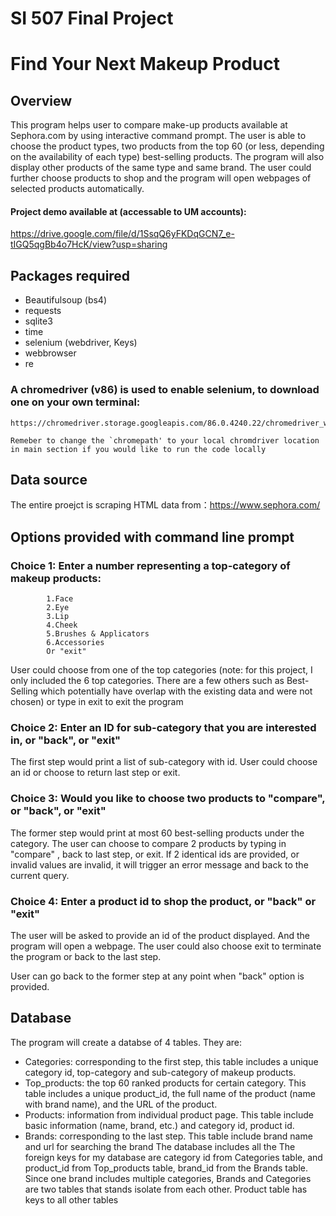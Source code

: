 # SI 507 Final Project

# Find Your Next Makeup Product

## Overview

This program helps user to compare make-up products available at Sephora.com by using interactive command prompt. The user is able to choose the product types, two products from the top 60 (or less, depending on the availability of each type) best-selling products. The program will also display other products of the same type and same brand. The user could further choose products to shop and the program will open webpages of selected products automatically.  

#### Project demo available at (accessable to UM accounts):
https://drive.google.com/file/d/1SsqQ6yFKDqGCN7_e-tIGQ5qgBb4o7HcK/view?usp=sharing

## Packages required
+ Beautifulsoup (bs4)
+ requests
+ sqlite3
+ time
+ selenium (webdriver, Keys)
+ webbrowser
+ re

### A chromedriver (v86) is used to enable selenium, to download one on your own terminal:
    https://chromedriver.storage.googleapis.com/86.0.4240.22/chromedriver_win32.zip
    
    Remeber to change the `chromepath' to your local chromdriver location in main section if you would like to run the code locally

## Data source
 
The entire proejct is scraping HTML data from：https://www.sephora.com/


## Options provided with command line prompt

### Choice 1: Enter a number representing a top-category of makeup products:
            1.Face
            2.Eye
            3.Lip
            4.Cheek
            5.Brushes & Applicators
            6.Accessories
            Or "exit"
User could choose from one of the top categories (note: for this project, I only included the 6 top categories. There are a few others such as Best-Selling which potentially have overlap with the existing data  and were not chosen) or type in exit to exit the program


### Choice 2: Enter an ID for sub-category that you are interested in, or "back", or "exit"
 
The first step would print a list of sub-category with id. User could choose an id or choose to return last step or exit. 


### Choice 3: Would you like to choose two products to "compare", or "back", or "exit"
 
The former step would print at most 60 best-selling products under the category. The user can choose to compare 2 products by typing in "compare" , back to last step, or exit. If 2 identical ids are provided, or invalid values are invalid, it will trigger an error message and back to the current query. 

### Choice 4: Enter a product id to shop the product, or "back" or "exit"

The user will be asked to provide an id of the product displayed. And the program will open a webpage. The user could also choose exit to terminate the program or back to the last step. 

User can go back to the former step at any point when "back" option is provided.

## Database

The program will create a databse of 4 tables. They are: 
+ Categories: corresponding to the first step, this table includes a unique category id, top-category and sub-category of makeup products.
+ Top_products: the top 60 ranked products for certain category. This table includes a unique product_id, the full name of the product (name with brand name), and the URL of the product.
+ Products: information from individual product page. This table include basic information (name, brand, etc.) and category id, product id. 
+ Brands: corresponding to the last step. This table include brand name and url for searching the brand
The database includes all the The foreign keys for my database are category id from Categories table, and product_id from Top_products table, brand_id from the Brands table. Since one brand includes multiple categories, Brands and Categories are two tables that stands isolate from each other. Product table has keys to all other tables



